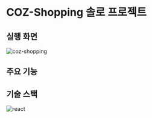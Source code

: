 # COZ-Shopping 솔로 프로젝트

## 실행 화면
![coz-shopping](https://github.com/TaeYoungPar/fe-sprint-coz-shopping/assets/47932834/877634be-aa3e-48f2-af27-3e5dcf245b07)


## 주요 기능


## 기술 스택

![react](https://github.com/TaeYoungPar/fe-sprint-coz-shopping/assets/47932834/92c7c8f9-4189-4514-816d-71b9f6297e64)
